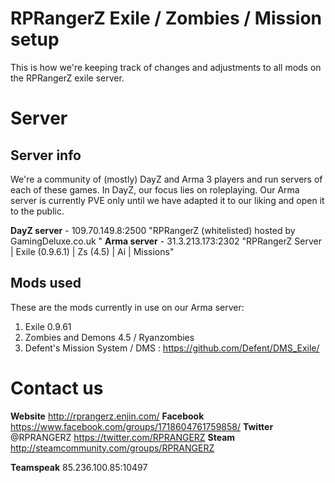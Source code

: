 # RPRangerZ Exile / Zombies / Mission setup
This is how we're keeping track of changes and adjustments to all mods on the RPRangerZ exile server.

# Server

## Server info
We're a community of (mostly) DayZ and Arma 3 players and run servers of each of these games. In DayZ, our focus lies on roleplaying. Our Arma server is currently PVE only until we have adapted it to our liking and open it to the public.

**DayZ server** - 109.70.149.8:2500 "RPRangerZ (whitelisted) hosted by GamingDeluxe.co.uk "
**Arma server** - 31.3.213.173:2302 "RPRangerZ Server | Exile (0.9.6.1) | Zs (4.5) | Ai | Missions"

## Mods used
These are the mods currently in use on our Arma server:

1. Exile 0.9.61
2. Zombies and Demons 4.5 / Ryanzombies
3. Defent's Mission System / DMS : https://github.com/Defent/DMS_Exile/


# Contact us

**Website** http://rprangerz.enjin.com/
**Facebook** https://www.facebook.com/groups/1718604761759858/
**Twitter** @RPRANGERZ https://twitter.com/RPRANGERZ
**Steam** http://steamcommunity.com/groups/RPRANGERZ

**Teamspeak** 85.236.100.85:10497
